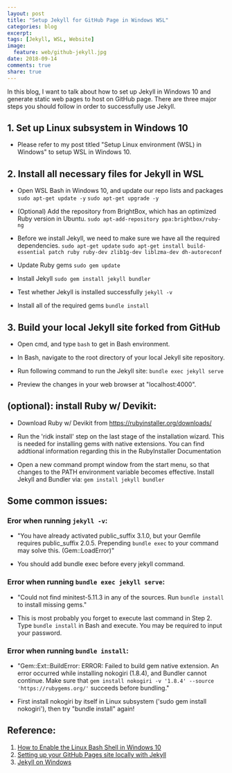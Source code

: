 ```yaml
---
layout: post
title: "Setup Jekyll for GitHub Page in Windows WSL"
categories: blog
excerpt:
tags: [Jekyll, WSL, Website]
image:
  feature: web/github-jekyll.jpg
date: 2018-09-14
comments: true
share: true
---
```


In this blog, I want to talk about how to set up Jekyll in Windows 10 and generate static web pages to host on GitHub page. There are three major steps you should follow in order to successfully use Jekyll.

<!--more-->

## 1. Set up Linux subsystem in Windows 10
* Please refer to my post titled "Setup Linux environment (WSL) in Windows" to setup WSL in Windows 10.

## 2. Install all necessary files for Jekyll in WSL
* Open WSL Bash in Windows 10, and update our repo lists and packages
	`sudo apt-get update -y`
	`sudo apt-get upgrade -y`

* (Optional) Add the repository from BrightBox, which has an optimized Ruby version in Ubuntu.
   `sudo apt-add-repository ppa:brightbox/ruby-ng`

* Before we install Jekyll, we need to make sure we have all the required dependencies.
  `sudo apt-get update`
  `sudo apt-get install build-essential patch ruby ruby-dev zlib1g-dev liblzma-dev dh-autoreconf`

* Update Ruby gems
  `sudo gem update`

* Install Jekyll
  `sudo gem install jekyll bundler`

* Test whether Jekyll is installed successfully
  `jekyll -v`

* Install all of the required gems
  `bundle install`

## 3. Build your local Jekyll site forked from GitHub

* Open cmd, and type `bash` to get in Bash environment.

* In Bash, navigate to the root directory of your local Jekyll site repository.

* Run following command to run the Jekyll site:
  `bundle exec jekyll serve`

* Preview the changes in your web browser at "localhost:4000".

## (optional): install Ruby w/ Devikit:

* Download Ruby w/ Devikit from https://rubyinstaller.org/downloads/

* Run the 'ridk install' step on the last stage of the installation wizard. This is needed for installing gems with native extensions. You can find addtional information regarding this in the RubyInstaller Documentation

* Open a new command prompt window from the start menu, so that changes to the PATH environment variable becomes effective. Install Jekyll and Bundler via: `gem install jekyll bundler`


## Some common issues:

### Eror when running `jekyll -v`:
* "You have already activated public_suffix 3.1.0, but your Gemfile requires public_suffix 2.0.5. Prepending `bundle exec` to your command may solve this. (Gem::LoadError)"


* You should add bundle exec before every jekyll command.

### Error when running `bundle exec jekyll serve`:
* "Could not find minitest-5.11.3 in any of the sources. Run `bundle install` to install missing gems."

* This is most probably you forget to execute last command in Step 2. Type `bundle install` in Bash and execute. You may be required to input your password.

### Error when running `bundle install`:
* "Gem::Ext::BuildError: ERROR: Failed to build gem native extension. An error occurred while installing nokogiri (1.8.4), and Bundler cannot continue. Make sure that `gem install nokogiri -v '1.8.4' --source 'https://rubygems.org/'` succeeds before bundling."

* First install nokogiri by itself in Linux subsystem ('sudo gem install nokogiri'), then try "bundle install" again!

Reference:
------

1. [How to Enable the Linux Bash Shell in Windows 10](https://www.laptopmag.com/articles/use-bash-shell-windows-10)
2. [Setting up your GitHub Pages site locally with Jekyll](https://help.github.com/articles/setting-up-your-github-pages-site-locally-with-jekyll/)
3. [Jekyll on Windows](https://jekyllrb.com/docs/installation/windows/)
